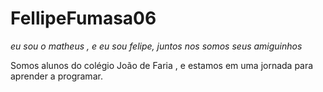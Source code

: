 # FellipeFumasa06
_eu sou o matheus ,
e eu sou felipe, 
juntos nos somos 
seus amiguinhos_

  Somos alunos do colégio João de Faria , e estamos em uma jornada para aprender a programar.
